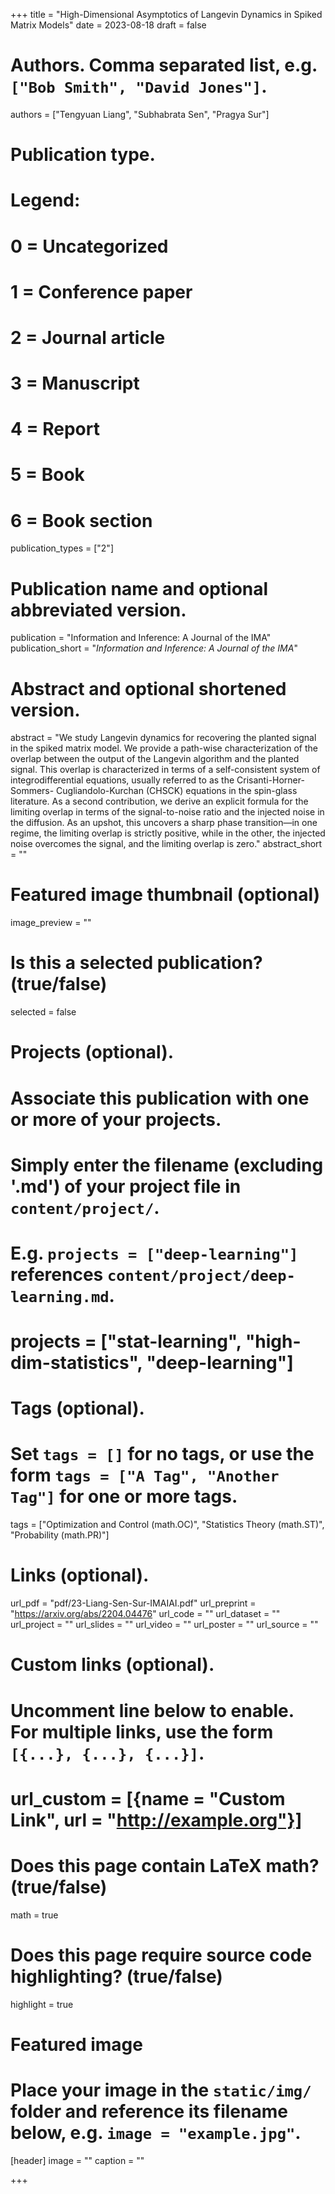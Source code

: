 +++
title = "High-Dimensional Asymptotics of Langevin Dynamics in Spiked Matrix Models"
date = 2023-08-18
draft = false

# Authors. Comma separated list, e.g. `["Bob Smith", "David Jones"]`.
authors = ["Tengyuan Liang", "Subhabrata Sen", "Pragya Sur"]

# Publication type.
# Legend:
# 0 = Uncategorized
# 1 = Conference paper
# 2 = Journal article
# 3 = Manuscript
# 4 = Report
# 5 = Book
# 6 = Book section
publication_types = ["2"]

# Publication name and optional abbreviated version.
publication = "Information and Inference: A Journal of the IMA"
publication_short = "*Information and Inference: A Journal of the IMA*"

# Abstract and optional shortened version.
abstract = "We study Langevin dynamics for recovering the planted signal in the spiked matrix model. We provide a path-wise characterization of the overlap between the output of the Langevin algorithm and the planted signal. This overlap is characterized in terms of a self-consistent system of integrodifferential equations, usually referred to as the Crisanti-Horner-Sommers- Cugliandolo-Kurchan (CHSCK) equations in the spin-glass literature. As a second contribution, we derive an explicit formula for the limiting overlap in terms of the signal-to-noise ratio and the injected noise in the diffusion. As an upshot, this uncovers a sharp phase transition—in one regime, the limiting overlap is strictly positive, while in the other, the injected noise overcomes the signal, and the limiting overlap is zero."
abstract_short = ""

# Featured image thumbnail (optional)
image_preview = ""

# Is this a selected publication? (true/false)
selected = false

# Projects (optional).
#   Associate this publication with one or more of your projects.
#   Simply enter the filename (excluding '.md') of your project file in `content/project/`.
#   E.g. `projects = ["deep-learning"]` references `content/project/deep-learning.md`.
#   projects = ["stat-learning", "high-dim-statistics", "deep-learning"]

# Tags (optional).
#   Set `tags = []` for no tags, or use the form `tags = ["A Tag", "Another Tag"]` for one or more tags.
tags = ["Optimization and Control (math.OC)",  "Statistics Theory (math.ST)",  "Probability (math.PR)"]

# Links (optional).
url_pdf = "pdf/23-Liang-Sen-Sur-IMAIAI.pdf"
url_preprint = "https://arxiv.org/abs/2204.04476"
url_code = ""
url_dataset = ""
url_project = ""
url_slides = ""
url_video = ""
url_poster = ""
url_source = ""

# Custom links (optional).
#   Uncomment line below to enable. For multiple links, use the form `[{...}, {...}, {...}]`.
# url_custom = [{name = "Custom Link", url = "http://example.org"}]

# Does this page contain LaTeX math? (true/false)
math = true

# Does this page require source code highlighting? (true/false)
highlight = true

# Featured image
# Place your image in the `static/img/` folder and reference its filename below, e.g. `image = "example.jpg"`.
[header]
image = ""
caption = ""

+++
